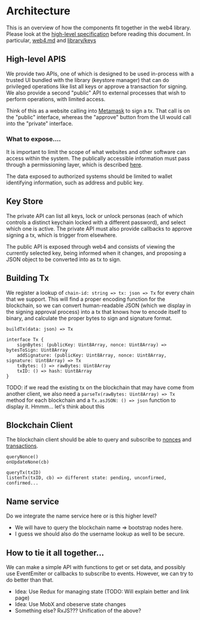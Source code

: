 # Architecture

This is an overview of how the components fit together in the web4 library.
Please look at the [high-level specification](https://github.com/iov-one/bcp-spec)
before reading this document. In particular,
[web4.md](https://github.com/iov-one/bcp-spec/blob/master/web4.md) and
[library/keys](https://github.com/iov-one/bcp-spec/tree/master/library/keys)

## High-level APIS

We provide two APIs, one of which is designed to be used in-process with a
trusted UI bundled with the library (keystore manager) that can do privileged
operations like list all keys or approve a transaction for signing.
We also provide a second "public" API to external processes that wish
to perform operations, with limited access.

Think of this as a website calling into [Metamask](https://metamask.io/) to sign a tx. That
call is on the "public" interface, whereas the "approve" button from
the UI would call into the "private" interface.

### What to expose....

 It is important to limit the scope of what websites and other software can
access within the system. The publically accessible information must pass
through a permissioning layer, which is described
[here](https://github.com/iov-one/bcp-spec/blob/master/library/keys/publicAPI.md).

The data exposed to authorized systems should be limited to wallet identifying
information, such as address and public key.

## Key Store

The private API can list all keys, lock or unlock personas
(each of which controls a distinct keychain locked with a different password),
and select which one is active. The private API must also provide
callbacks to approve signing a tx, which is trigger from elsewhere.

The public API is exposed through web4 and consists of viewing
the currently selected key, being informed when it changes,
and proposing a JSON object to be converted into as tx to sign.

## Building Tx

We register a lookup of `chain-id: string => tx: json => Tx` for every
chain that we support. This will find a proper encoding function
for the blockchain, so we can convert human-readable JSON (which we
display in the signing approval process) into a tx that knows how
to encode itself to binary, and calculate the proper bytes to sign
and signature format.

```
buildTx(data: json) => Tx

interface Tx {
    signBytes: (publicKey: Uint8Array, nonce: Uint8Array) => bytesToSign: Uint8Array
    addSignature: (publicKey: Uint8Array, nonce: Uint8Array, signature: Uint8Array) => Tx
    txBytes: () => rawBytes: Uint8Array
    txID: () => hash: Uint8Array
}
```

TODO: if we read the existing tx on the blockchain that may have come from another
client, we also need a `parseTx(rawBytes: Uint8Array) => Tx` method for each blockchain
and a `Tx.asJSON: () => json` function to display it. Hmmm... let's think about this

## Blockchain Client

The blockchain client should be able to query and subscribe to
[nonces](https://github.com/iov-one/bcp-spec/blob/master/library/proxy/Nonce.md)
and
[transactions](https://github.com/iov-one/bcp-spec/blob/master/library/proxy/Transactions.md).

```
queryNonce()
onUpdateNone(cb)

queryTx(txID)
listenTx(txID, cb) => different state: pending, unconfirmed, confirmed...
```

## Name service

Do we integrate the name service here or is this higher level?

* We will have to query the blockchain name => bootstrap nodes here.
* I guess we should also do the username lookup as well to be secure.


## How to tie it all together...

We can make a simple API with functions to get or set data, and possibly use
EventEmiter or callbacks to subscribe to events. However, we can try to do
better than that.

* Idea: Use Redux for managing state (TODO: Will explain better and link page)
* Idea: Use MobX and obeserve state changes
* Something else? RxJS??? Unification of the above?
